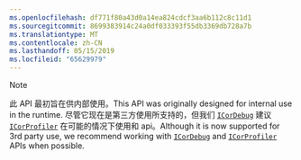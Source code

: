 ```yaml
---
ms.openlocfilehash: df771f80a43d0a14ea824cdcf3aa6b112c8c11d1
ms.sourcegitcommit: 8699383914c24a0df033393f55db3369db728a7b
ms.translationtype: MT
ms.contentlocale: zh-CN
ms.lasthandoff: 05/15/2019
ms.locfileid: "65629979"
---
```

> [!NOTE]
> <span data-ttu-id="8061b-101">此 API 最初旨在供内部使用。</span><span class="sxs-lookup"><span data-stu-id="8061b-101">This API was originally designed for internal use in the runtime.</span></span> <span data-ttu-id="8061b-102">尽管它现在是第三方使用所支持的，但我们 [`ICorDebug`](../docs/framework/unmanaged-api/debugging/debugging-interfaces.md) 建议 [`ICorProfiler`](../docs/framework/unmanaged-api/profiling/profiling-interfaces.md) 在可能的情况下使用和 api。</span><span class="sxs-lookup"><span data-stu-id="8061b-102">Although it is now supported for 3rd party use, we recommend working with [`ICorDebug`](../docs/framework/unmanaged-api/debugging/debugging-interfaces.md) and [`ICorProfiler`](../docs/framework/unmanaged-api/profiling/profiling-interfaces.md) APIs when possible.</span></span>
